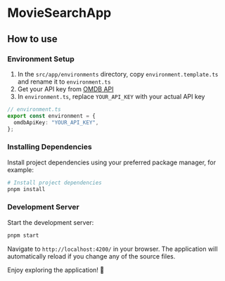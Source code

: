 # MovieSearchApp

## How to use

### Environment Setup

1. In the `src/app/environments` directory, copy `environment.template.ts` and rename it to `environment.ts`
2. Get your API key from [OMDB API](http://www.omdbapi.com/apikey.aspx)
3. In `environment.ts`, replace `YOUR_API_KEY` with your actual API key

```typescript
// environment.ts
export const environment = {
  omdbApiKey: "YOUR_API_KEY",
};
```

### Installing Dependencies

Install project dependencies using your preferred package manager, for example:

```bash
# Install project dependencies
pnpm install
```

### Development Server

Start the development server:

```bash
pnpm start
```

Navigate to `http://localhost:4200/` in your browser. The application will automatically reload if you change any of the source files.

Enjoy exploring the application! 🚀
